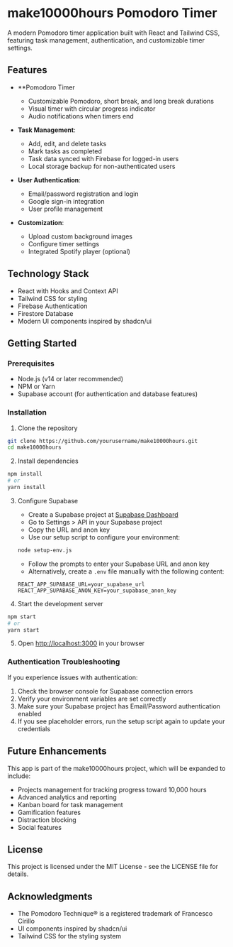 # make10000hours Pomodoro Timer

A modern Pomodoro timer application built with React and Tailwind CSS, featuring task management, authentication, and customizable timer settings.

## Features

- **Pomodoro Timer
  - Customizable Pomodoro, short break, and long break durations
  - Visual timer with circular progress indicator
  - Audio notifications when timers end

- **Task Management**:
  - Add, edit, and delete tasks
  - Mark tasks as completed
  - Task data synced with Firebase for logged-in users
  - Local storage backup for non-authenticated users

- **User Authentication**:
  - Email/password registration and login
  - Google sign-in integration
  - User profile management

- **Customization**:
  - Upload custom background images
  - Configure timer settings
  - Integrated Spotify player (optional)

## Technology Stack

- React with Hooks and Context API
- Tailwind CSS for styling
- Firebase Authentication
- Firestore Database
- Modern UI components inspired by shadcn/ui

## Getting Started

### Prerequisites

- Node.js (v14 or later recommended)
- NPM or Yarn
- Supabase account (for authentication and database features)

### Installation

1. Clone the repository
```bash
git clone https://github.com/yourusername/make10000hours.git
cd make10000hours
```

2. Install dependencies
```bash
npm install
# or
yarn install
```

3. Configure Supabase
   - Create a Supabase project at [Supabase Dashboard](https://supabase.com/dashboard)
   - Go to Settings > API in your Supabase project
   - Copy the URL and anon key
   - Use our setup script to configure your environment:
   ```bash
   node setup-env.js
   ```
   - Follow the prompts to enter your Supabase URL and anon key
   - Alternatively, create a `.env` file manually with the following content:
   ```
   REACT_APP_SUPABASE_URL=your_supabase_url
   REACT_APP_SUPABASE_ANON_KEY=your_supabase_anon_key
   ```

4. Start the development server
```bash
npm start
# or
yarn start
```

5. Open [http://localhost:3000](http://localhost:3000) in your browser

### Authentication Troubleshooting

If you experience issues with authentication:

1. Check the browser console for Supabase connection errors
2. Verify your environment variables are set correctly
3. Make sure your Supabase project has Email/Password authentication enabled
4. If you see placeholder errors, run the setup script again to update your credentials

## Future Enhancements

This app is part of the make10000hours project, which will be expanded to include:

- Projects management for tracking progress toward 10,000 hours
- Advanced analytics and reporting
- Kanban board for task management
- Gamification features
- Distraction blocking
- Social features

## License

This project is licensed under the MIT License - see the LICENSE file for details.

## Acknowledgments

- The Pomodoro Technique® is a registered trademark of Francesco Cirillo
- UI components inspired by shadcn/ui
- Tailwind CSS for the styling system 
